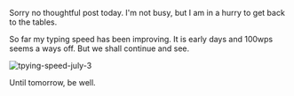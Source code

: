 Sorry no thoughtful post today. I'm not busy, but I am in a hurry to get back to the tables.

So far my typing speed has been improving. It is early days and 100wps seems a ways off. But we shall continue and see.

![tpying-speed-july-3](/assets/images/tpying-speed-july-3.png)

Until tomorrow, be well.
